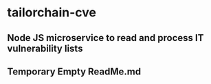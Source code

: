 # tailorchain-cve

## Node JS microservice to read and process IT vulnerability lists

## Temporary Empty ReadMe.md
